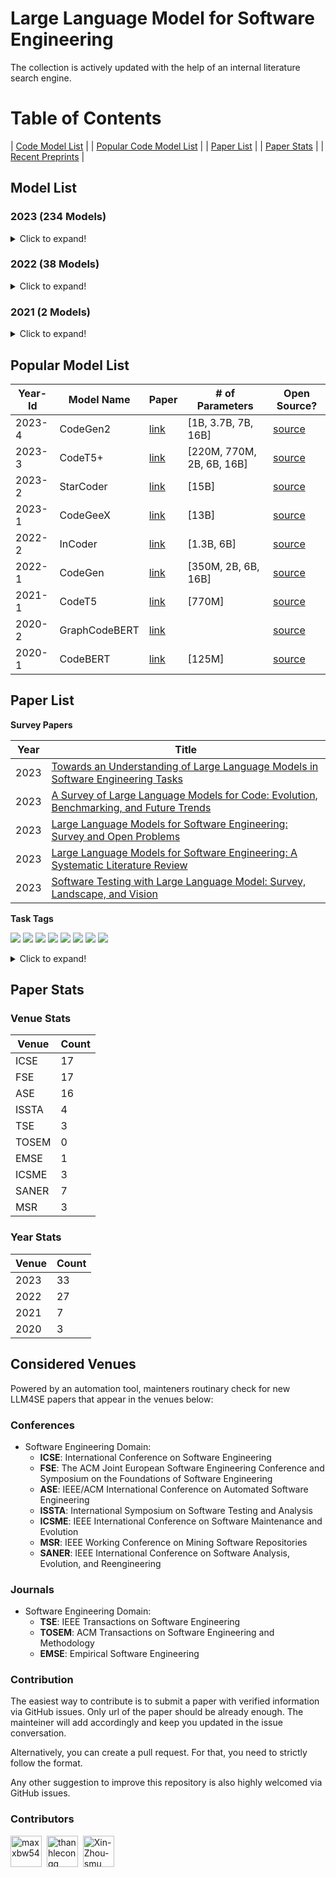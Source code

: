 # Large Language Model for Software Engineering

The collection is actively updated with the help of an internal literature search engine.

# Table of Contents

| [Code Model List](#model-list) |
| [Popular Code Model List](#popular-model-list) |
| [Paper List](#paper-list) |
| [Paper Stats](#paper-stats) |
| [Recent Preprints](./arxiv.md) |

<a name="model-list"></a>

## Model List

### 2023 (234 Models)

<details>
<summary>Click to expand!</summary>

|                                                    |                                                                                |                                                      |
| :-------------------------------------------------: | :-----------------------------------------------------------------------------: | :--------------------------------------------------: |
|                  NoCrypt/fast-repo                  |                              TabbyML/SantaCoder-1B                              |          michaelfeil/ct2fast-starchat-alpha          |
|                mantra-coding/alBERTo                |                        michaelfeil/ct2fast-starcoderbase                        |            michaelfeil/ct2fast-starcoder            |
|              bigcode/tiny_starcoder_py              |                             kevinpro/Vicuna-13B-CoT                             |                   jiezhou1996/test                   |
|                     Soliai/Soli                     |                         bigcode/gpt_bigcode-santacoder                         |      michaelfeil/ct2fast-gpt_bigcode-santacoder      |
|                   dushigao/yolov4                   |                                bigcode/starcoder                                |                rustformers/bloom-ggml                |
|               rustformers/bloomz-ggml               |                      mishasadhaker/codet5_large_typescript                      |            sahil2801/instruct-codegen-16B            |
|                    jokerLang/aa                    |                                   CNXT/CHaTx                                   |                   sadiqj/camlcoder                   |
|         omegaodin/replit-replit-code-v1-3b         |                            replit/replit-code-v1-3b                            |        teknium/Replit-v1-CodeInstruct-3B-fp16        |
|          teknium/Replit-v1-CodeInstruct-3B          |                            kkhan/gpt2-medium-iba-txt                            |            4bit/Replit-v1-CodeInstruct-3B            |
|               bigscience/bloomz-560m               |                              bigscience/bloomz-1b1                              |                bigscience/bloomz-1b7                |
|                bigscience/bloomz-3b                |                              bigscience/bloomz-7b1                              |                  bigscience/bloomz                  |
|          Neupane9Sujal/Text_Summarization          |                            betelguesestudios/ChatDBD                            |         azizp128/emotion-predictor-indobert         |
|               zirui3/starcoder-ft-zh               |                              zjunlp/CaMA-13B-LoRA                              |                 zjunlp/CaMA-13B-Diff                 |
|                Aryan2003/roberta_job                |                                 zchflyer/test11                                 |     EnterNameBros/DialoGPT-small-Senko-san-ver-2     |
|                 dev2bit/es2bash-mt5                 |                                 omegaodin/gpt2                                 |      Fsoft-AIC/Codebert-docstring-inconsistency      |
|            HuggingFaceH4/starchat-alpha            |                         AsakusaRinne/LLamaSharpSamples                         |               AlexWortega/wortegaLM-1b               |
|             huolongguo10/check_sec_tiny             |                              NeoDim/starcoder-GGML                              |              NeoDim/starcoderbase-GGML              |
|             NeoDim/starchat-alpha-GGML             |                  christinacdl/moderate_severe_depression_model                  | KinglyCrow/pythia-3b-deduped-sft-r1-python-finetuned |
|        Binaryy/blender-bot-distill-finetuned        |                           Fredithefish/CrimsonPajama                           |            showpiece/donut4cover_of_books            |
|            OdiaGenAI/odiagenAI-model-v1            |                           NatLee/openpose-keras-model                           |               pratikcha/DummyModelTest               |
|              up201806461/BFP-combined              |                                baotoan2002/GPT-2                                |                   brandit/atharv.1                   |
|                   BlackBull/yeet                   |                           wandisun/generate_testcase                           |       pszemraj/bart-large-code-instructiongen       |
|                 redlinezh/redlinezh                 |                     erichilarysmithsr/Quality-of-Life-Games                     |                AlexWortega/wortegaLM                |
|                  rishiraj/starchat                  |                           bigcode/starcoder-megatron                           |            bigcode/starcoderbase-megatron            |
|                 bigcode/santacoder                 |                              bigscience/bloom-1b7                              |                bigscience/bloom-560m                |
|                   bigcode/starpii                   |                              bigcode/starcoderbase                              |      APJ23/MultiHeaded_Sentiment_Analysis_Model      |
|                    lentan/replit                    |                               bigcode/starencoder                               |                jitesh/emotion-english                |
|            TinaLiHF/fined-tuned-T5small            |                       tmnam20/codebert-code-summarization                       |     Vipitis/santacoder-finetuned-the-stack-glsl     |
|    Vipitis/santacoder-finetuned-Shadertoys-fine    |                     Vipitis/santacoder-finetuned-Shadertoys                     |                    tabbleman/test                    |
|               huolongguo10/check_sec               |                      HelloImSteven/AppleScript-Summarizer                      |                    duncan93/video                    |
|                alexpaul/QI-Large-v1                |                           JeanL-0/ChatAnswering-PTBR                           |                     jitroy07/BOT                     |
|                    Rirou360/test                    |                              RafMuz/alpaca7B-lora                              |              Akhil0-o/saved_model_links              |
|             TrippingFollowing39/AMOGUS             |                            Akhil0-o/saved_model_body                            |                 MrRainbow/RainbowGPT                 |
|             Akhil0-o/Phishing_detection             |                           Ilangraterol/Dataset_model                           |           AlexWortega/instruct_rugptlarge           |
|               MLRush/chinese-chat-30m               |                              MLRush/chinese-lm-30m                              |                   ParsaKgvr/mmdGPT                   |
|                  ParsaKgvr/mmdBERT                  |                                dorkai/codeX-1.0                                |                  OtterDev/otterchat                  |
|                 Phonecharger/WLAsw1                 |         MatthiasPi/ActiveLearningModel-WAR-WassersteinActiveRegression         |           Wannita/baseline_codecompletion           |
|               ybelkada/bloom-1b7-8bit               |                               kelly233/test_model                               |                 ArmelR/AlpacaCode512                 |
|                 bigscience/bloom-3b                 |                              lambdasec/santafixer                              |               ybelkada/bloom-560m-8bit               |
|         PromptKing/GTA5_PROCESS_LEARNING_AI         |                                   Qrstud/ANCs                                   |                      HTP/CHaTx                      |
|          LYFCJJ/anythingv45-cjj-diffusers          |                              hakurei/instruct-12b                              |                     Dirus/GPTOWN                     |
|    TeamGZG/toxic-comment-classification-project    |                            MarTinSForZZa/Innerversal                            |                  newsrx/bloomz-7b1                  |
|                 0x7194633/pyGPT-50M                 |                             dhnchandan/huggingface                             |               RomanTeucher/PythonCoder               |
|                  bigscience/bloom                  |                         edbeeching/llama-se-rl-adapter                         |                   TheEeeeLin/test                   |
|         olivierdehaene/optimized-santacoder         |                    Mauquoi-00/Teenage_Gender_Classification                    |                    Esly35i/Esmoli                    |
|                    zee2221/ai_me                    |                              urmom12349823/AItext                              |                 manstepharder/hangi                 |
|                    Sentdex/GPyT                    |                         lxe/Cerebras-GPT-2.7B-Alpaca-SP                         |                    akone/bloomgpt                    |
|            TSjB/mbart-large-52-qm-ru-v1            |                                 Wannita/PyCoder                                 |                  mazeratti/creative                  |
|                  TabbyML/NeoX-1.3B                  |                     pszemraj/bart-base-code-instructiongen                     |           AlexWortega/instruct_rugptMedium           |
|                   vernin/maylora                   |                                   valooo/test                                   |              amongusrickroll68/MeloMind              |
|    amongusrickroll68/TextImagine-1.0-March-2023    | badmatr11x/distilroberta-base-offensive-hateful-speech-text-multiclassification |               Techh/speed_car_policee               |
| Ar4ikov/gpt2-650k-stable-diffusion-prompt-generator |                          bigscience/distill-bloom-1b3                          |                   CAUKiel/JavaBERT                   |
|            emre/java-RoBERTa-Tara-small            |                          Ashokajou51/NonToxicCivilBert                          |      thevyasamit/bert_fake_news_classification      |
|             namikazi25/DCNN_on_CIFAR_10             |                          mdoshi2612/fake-news-detector                          |               CAUKiel/JavaBERT-uncased               |
|   shibing624/code-autocomplete-distilgpt2-python   |                     shibing624/code-autocomplete-gpt2-base                     |  aarnphm/multi-length-text-classification-pipeline  |
|                 NITINNANNAPANENI/Ll                 |                             rockmiin/ml-codeparrot                             |                  Naina07/Fine_tune                  |
|                bigscience/bloom-1b1                |                        bigscience/distill-bloom-1b3-10x                        |                wittyicon/Text-Alchemy                |
|                 razent/cotext-1-cc                 |                          omarelsayeed/wav2vec2_ar_anz2                          |                   whybeyoung/test                   |
|             KonghaYao/MagicPrompt_SD_V1             |                 zabir-alnazi/fatima-fellowship-ai-gen-detector                 |      Abdullah007/image-classification-ResNet50      |
|           AlexWortega/instruct_rugptSmall           |                                 sjiang1/codecse                                 |                     daeunj/828A                     |
|                    Ajibola/PaViT                    |                        changwh5/BigBiGAN-MNIST-150epoch                        |        Azarthehulk/Image_preprocessing_basics        |
|               nishakathiriya/DR-model               |                        AcrossTheUniverseZ/ATUZGenerator                        |                   Roy029/sno_empty                   |
|                  imharesh/Shabbat                  |                  pavanBuduguppa/asr_inverse_text_normalization                  |                   NeyroTech/PicKHK                   |
|                   rapples/png2emb                   |                          AlexWortega/taskGPT2-xl-v0.2a                          |          marlenezw/AutoVC_Voice_Conversion          |
|   mrm8488/santacoder-finetuned-the-stack-clojure   |                               BrendaTellez/sounds                               |        BrendaTellez/SoundClassificationCNNRNN        |
|              samkenxstream/AlgoSilicon              |                        samkenxstream/HierarchyMartialsAI                        |               ilahazs/rokashibasakiv1               |
|                bigscience/bloom-7b1                |                       bigscience/bloom-560m-intermediate                       |          bigscience/bloom-1b1-intermediate          |
|          bigscience/bloom-3b-intermediate          |                        bigscience/bloom-7b1-intermediate                        |                 bigscience/bloomz-mt                 |
|              bigscience/bloomz-7b1-mt              |                            bigscience/bloomz-7b1-p3                            |                 bigscience/bloomz-p3                 |
|          bigscience/bloom-1b7-intermediate          |                  mrm8488/santacoder-finetuned-the-stack-swift                  |                Neighhhbor/Test_model                |
|   muhtasham/santacoder-finetuned-the-stack-cobol   |                muhtasham/santacoder-finetuned-the-stack-assembly                |               HuggingFaceH4/bloomz-7b1               |
|                      zkep/detr                      |                        loubnabnl/santacoder-code-to-text                        |  mrm8488/santacoder-finetuned-the-stack-bash-shell  |
|                   Thyral/Testing                   |                           noahshinn024/santacoder-ts                           |                 el-profesor/code_t5                 |
|                   K8778/universe                   |                           CarperAI/diff-codegen-6b-v2                           |             CarperAI/diff-codegen-2b-v2             |
|            CarperAI/diff-codegen-350m-v2            |                              96harsh56/bert_test2                              |               aminian/ML-final-project               |
|               microsoft/codereviewer               |                               facebook/incoder-1B                               |                 facebook/incoder-6B                 |
|       MrFitzmaurice/roberta-finetuned-topic-5       |                               mble/nameToStdName                               |              aadvari/movie-recommender              |
|               aparnabhat/kannada-ner               |                                 Kaliel456/Lynn                                 |             bigcode/santacoder-megatron             |
|               Salesforce/codegen2-1B               |                            Salesforce/codegen2-3_7B                            |                Salesforce/codegen2-7B                |

</details>

### 2022 (38 Models)

<details>
<summary>Click to expand!</summary>

|                                                                  |                                                      |                                          |
| :---------------------------------------------------------------: | :---------------------------------------------------: | :--------------------------------------: |
|            mrm8488/bloom-560m-finetuned-the-stack-rust            |           smallcloudai/codify_medium_multi           |       smallcloudai/codify_3b_multi       |
|                     anjandash/JavaBERT-small                     |                anjandash/JavaBERT-mini                |              saikatc/NatGen              |
|                       Nokia/nlgp-docstring                       |             alecsharpie/codegen_350m_html             |       alecsharpie/codegen_350m_css       |
|                   CarperAI/diff-codegen-350m-v1                   |         giulio98/codegen-350M-multi-xlcost-v2         |    giulio98/codegen-350M-multi-xlcost    |
|                        Nokia/nlgp-natural                        |        model-attribution-challenge/bloom-560m        |          CarperAI/FIM-NeoX-1.3B          |
|               model-attribution-challenge/bloom-2b5               |           huggingface/CodeBERTa-language-id           | codeparrot/codeparrot-small-code-to-text |
|                          moyix/csrc_774m                          |    codeparrot/unixcoder-java-complexity-prediction    | codeparrot/codeparrot-small-text-to-code |
|                 bigscience/bloom-optimizer-states                 |        model-attribution-challenge/bloom-350m        |          little-star/good_model          |
|                 codeparrot/codeparrot-small-multi                 |             bigscience/bloom-intermediate             |        bigscience/tr11-176B-logs        |
|                    codeparrot/codeparrot-small                    |            huggingface/CodeBERTa-small-v1            |          codeparrot/codeparrot          |
|                         lvwerra/test_card                         |                razent/spbert-mlm-base                |        razent/spbert-mlm-wso-base        |
|                      razent/spbert-mlm-zero                      |                  razent/cotext-2-cc                  |           razent/cotext-1-ccg           |
| ietz/distilroberta-base-finetuned-jira-qt-issue-titles-and-bodies | ietz/distilroberta-base-finetuned-jira-qt-issue-title |                                          |

</details>

### 2021 (2 Models)

<details>
<summary>Click to expand!</summary>

|                    |                    |  |
| :-----------------: | :-----------------: | :-: |
| mrm8488/codeBERTaJS | mrm8488/CodeBERTaPy |  |

</details>

<a name="popular-model-list"></a>

## Popular Model List

| Year-Id | Model Name    | Paper                                 | # of Parameters           | Open Source?                                                    |
| ------- | ------------- | ------------------------------------- | ------------------------- | --------------------------------------------------------------- |
| 2023-4  | CodeGen2      | [link](https://arxiv.org/abs/2305.02309) | [1B, 3.7B, 7B, 16B]       | [source](https://github.com/salesforce/CodeGen2)                   |
| 2023-3  | CodeT5+       | [link](https://arxiv.org/abs/2305.07922) | [220M, 770M, 2B, 6B, 16B] | [source](https://github.com/salesforce/CodeT5/tree/main/CodeT5%2B) |
| 2023-2  | StarCoder     | [link](https://arxiv.org/abs/2305.06161) | [15B]                     | [source](https://github.com/bigcode-project/starcoder)             |
| 2023-1  | CodeGeeX      | [link](https://arxiv.org/abs/2303.17568) | [13B]                     | [source](https://github.com/THUDM/CodeGeeX)                        |
| 2022-2  | InCoder       | [link](https://arxiv.org/abs/2204.05999) | [1.3B, 6B]                | [source](https://github.com/dpfried/incoder)                       |
| 2022-1  | CodeGen       | [link](https://arxiv.org/abs/2203.13474) | [350M, 2B, 6B, 16B]       | [source](https://github.com/salesforce/CodeGen)                    |
| 2021-1  | CodeT5        | [link](https://arxiv.org/abs/2109.00859) | [770M]                    | [source](https://github.com/salesforce/CodeT5)                     |
| 2020-2  | GraphCodeBERT | [link](https://arxiv.org/abs/2009.08366) |                           | [source](https://github.com/microsoft/CodeBERT#graphcodebert)      |
| 2020-1  | CodeBERT      | [link](https://arxiv.org/abs/2002.08155) |       [125M]                    | [source](https://github.com/microsoft/CodeBERT)                    |

<a name="paper-list"></a>

## Paper List

**Survey Papers**

| Year | Title                                                                                                           |
| ---- | --------------------------------------------------------------------------------------------------------------- |
| 2023 | [Towards an Understanding of Large Language Models in Software Engineering Tasks](https://arxiv.org/abs/2308.11396) |
| 2023 | [A Survey of Large Language Models for Code: Evolution, Benchmarking, and Future Trends](https://arxiv.org/abs/2311.10372) |
| 2023 | [Large Language Models for Software Engineering: Survey and Open Problems](https://arxiv.org/abs/2310.03533) |
| 2023 | [Large Language Models for Software Engineering: A Systematic Literature Review](https://arxiv.org/abs/2308.10620) |
| 2023 | [Software Testing with Large Language Model: Survey, Landscape, and Vision](https://arxiv.org/pdf/2307.07221.pdf)  |

**Task Tags**

[![](https://img.shields.io/badge/-Code%20Generation-brightgreen)](https://img.shields.io/badge/-Code%20Generation-brightgreen)
[![](https://img.shields.io/badge/-Code%20Summarization-green)](https://img.shields.io/badge/-Code%20Summarization-green)
[![](https://img.shields.io/badge/-Bug%20Detection-yellowgreen)](https://img.shields.io/badge/-Bug%20Detection-yellowgreen)
[![](https://img.shields.io/badge/-Program%20Repair-orange)](https://img.shields.io/badge/-Program%20Repair-orange)
[![](https://img.shields.io/badge/-Vulnerability%20Detection-red)](https://img.shields.io/badge/-Vulnerability%20Detection-red)
[![](https://img.shields.io/badge/-Vulnerability%20Repair-lightgrey)](https://img.shields.io/badge/-Vulnerability%20Repair-lightgrey)
[![](https://img.shields.io/badge/-Clone%20Detection-blue)](https://img.shields.io/badge/-Clone%20Detection-blue)
[![](https://img.shields.io/badge/-Code%20Review-brightgreen)](https://img.shields.io/badge/-Code%20Review-brightgreen)

<details>
<summary>Click to expand!</summary>

| Year-Id | Title                                                                                                                                                                     | Venue Name |
| ------- | ------------------------------------------------------------------------------------------------------------------------------------------------------------------------- | ---------------- |
|2023-33        |[Flakify: A Black-Box, Language Model-Based Predictor for Flaky Tests.](https://doi.org/10.1109/TSE.2022.3201209)      |TSE      |
|2023-32        |[Do Pretrained Language Models Indeed Understand Software Engineering Tasks?](https://doi.org/10.1109/TSE.2023.3308952) |TSE     |
|2023-31        |[CodaMosa: Escaping Coverage Plateaus in Test Generation with Pre-trained Large Language Models.](https://doi.org/10.1109/ICSE48619.2023.00085)  |ICSE   |
|2023-30        |[Impact of Code Language Models on Automated Program Repair.](https://doi.org/10.1109/ICSE48619.2023.00125)    |ICSE   |
|2023-29        |[Automated Repair of Programs from Large Language Models.](https://doi.org/10.1109/ICSE48619.2023.00128)       |ICSE   |
|2023-28        |[Automated Program Repair in the Era of Large Pre-trained Language Models.](https://doi.org/10.1109/ICSE48619.2023.00129)|ICSE   |
|2023-27        |[Recommending Root-Cause and Mitigation Steps for Cloud Incidents using Large Language Models.](https://doi.org/10.1109/ICSE48619.2023.00149)    |ICSE   |
|2023-26        |[Large Language Models are Few-shot Testers: Exploring LLM-based General Bug Reproduction.](https://doi.org/10.1109/ICSE48619.2023.00194)        |ICSE   |
|2023-25        |[On the Applicability of Language Models to Block-Based Programs.](https://doi.org/10.1109/ICSE48619.2023.00199)       |ICSE     |
|2023-24        |[The Devil is in the Tails: How Long-Tailed Code Distributions Impact Large Language Models.](https://doi.org/10.1109/ASE56229.2023.00157)       |ASE    |
|2023-23        |[CAT-LM Training Language Models on Aligned Code And Tests.](https://doi.org/10.1109/ASE56229.2023.00193)      |ASE    |
|2023-22        |[Domain Adaptive Code Completion via Language Models and Decoupled Domain Databases.](https://doi.org/10.1109/ASE56229.2023.00076)       |ASE    |
|2023-21        |[The Plastic Surgery Hypothesis in the Era of Large Language Models.](https://doi.org/10.1109/ASE56229.2023.00047)     |ASE      |
|2023-20        |[An Empirical Study on Fine-Tuning Large Language Models of Code for Automated Program Repair.](https://doi.org/10.1109/ASE56229.2023.00181)     |ASE    |
|2023-19        |[SMT Solver Validation Empowered by Large Pre-Trained Language Models.](https://doi.org/10.1109/ASE56229.2023.00180)   |ASE      |
|2023-18        |[Towards Autonomous Testing Agents via Conversational Large Language Models.](https://doi.org/10.1109/ASE56229.2023.00148)       |ASE    |
|2023-17        |[Model-Agnostic Syntactical Information for Pre-Trained Programming Language Models.](https://doi.org/10.1109/MSR59073.2023.00036)       |MSR    |
|2023-16        |[Large Language Models and Simple, Stupid Bugs.](https://doi.org/10.1109/MSR59073.2023.00082)  |MSR    |
|2023-15        |[She Elicits Requirements and He Tests: Software Engineering Gender Bias in Large Language Models.](https://doi.org/10.1109/MSR59073.2023.00088) |MSR    |
|2023-14        |[Copiloting the Copilots: Fusing Large Language Models with Completion Engines for Automated Program Repair.](https://doi.org/10.1145/3611643.3616271)   |FSE    |
|2023-13        |[Multilingual Code Co-evolution using Large Language Models.](https://doi.org/10.1145/3611643.3616350) |FSE    |
|2023-12        |[Baldur: Whole-Proof Generation and Repair with Large Language Models.](https://doi.org/10.1145/3611643.3616243)       |FSE      |
|2023-11        |[On the Usage of Continual Learning for Out-of-Distribution Generalization in Pre-trained Language Models of Code.](https://doi.org/10.1145/3611643.3616244)     |FSE    |
|2023-10        |[Grace: Language Models Meet Code Edits.](https://doi.org/10.1145/3611643.3616253)     |FSE    |
|2023-9 |[Assess and Summarize: Improve Outage Understanding with Large Language Models.](https://doi.org/10.1145/3611643.3613891)      |FSE      |
|2023-8 |[Getting pwn'd by AI: Penetration Testing with Large Language Models.](https://doi.org/10.1145/3611643.3613083)        |FSE    |
|2023-7 |[Assisting Static Analysis with Large Language Models: A ChatGPT Experiment.](https://doi.org/10.1145/3611643.3613078) |FSE    |
|2023-6 |[A Language Model of Java Methods with Train/Test Deduplication.](https://doi.org/10.1145/3611643.3613090)     |FSE    |
|2023-5 |[Extending Source Code Pre-Trained Language Models to Summarise Decompiled Binarie.](https://doi.org/10.1109/SANER56733.2023.00033)      |SANER  |
|2023-4 |[Large Language Models: The Next Frontier for Variable Discovery within Metamorphic Testing?](https://doi.org/10.1109/SANER56733.2023.00070)     |SANER  |
|2023-3 |[How Robust Is a Large Pre-trained Language Model for Code Generationƒ A Case on Attacking GPT2.](https://doi.org/10.1109/SANER56733.2023.00076) |SANER  |
|2023-2 |[Large Language Models Are Zero-Shot Fuzzers: Fuzzing Deep-Learning Libraries via Large Language Models.](https://doi.org/10.1145/3597926.3598067)       |ISSTA  |
|2023-1 |[Harnessing Large Language Models for Simulink Toolchain Testing and Developing Diverse Open-Source Corpora of Simulink Models for Metric and Evolution Analysis.](https://doi.org/10.1145/3597926.3605233)      |ISSTA  |
| 2022-27 | [Fast Changeset-based Bug Localization with BERT](https://doi.org/10.1145/3510003.3510042)                                                                                   | ICSE          |
| 2022-26 | [An Empirical Study on the Usage of Transformer Models for Code Completion](https://doi.org/10.1109/TSE.2021.3128234)                                                        | TSE           |
| 2022-25 | [DualSC: Automatic Generation and Summarization of Shellcode via Transformer and Dual Learning](https://doi.org/10.1109/SANER53432.2022.00052)                               | SANER         |
| 2022-24 | [Source Code Summarization with Structural Relative Position Guided Transformer](https://doi.org/10.1109/SANER53432.2022.00013)                                              | SANER         |
| 2022-23 | [Aspect-Based API Review Classification: How Far Can Pre-Trained Transformer Model Go?](https://doi.org/10.1109/SANER53432.2022.00054)                                       | SANER         |
| 2022-22 | [Can Identifier Splitting Improve Open-Vocabulary Language Model of Code?](https://doi.org/10.1109/SANER53432.2022.00130)                                                    | SANER         |
| 2022-21 | [Evaluation of Context-Aware Language Models and Experts for Effort Estimation of Software Maintenance Issues](https://doi.org/10.1109/ICSME55016.2022.00020)                | ICSME         |
| 2022-20 | [Automating code review activities by large-scale pre-training](https://dl.acm.org/doi/10.1145/3540250.3549081)                                                              | FSE           |
| 2022-19 | [VulCurator: A Vulnerability-fixing Commit Detector](https://doi.org/10.1145/3540250.3558936)                                                                                | FSE           |
| 2022-18 | [AutoPruner: Transformer-based Call Graph Pruning](https://doi.org/10.1145/3540250.3549175)                                                                                  | FSE           |
| 2022-17 | [Can pre-trained code embeddings improve model performance? Revisiting the use of code embeddings in software engineering tasks](https://doi.org/10.1007/s10664-022-10118-5) | EMSE          |
| 2022-16 | [Bridging Pre-trained Models and Downstream Tasks for Source Code Understanding](https://doi.org/10.1145/3510003.3510062)                                                    | ICSE          |
| 2022-15 | [Jigsaw: Large Language Models meet Program Synthesis](https://doi.org/10.1145/3510003.3510203)                                                                              | ICSE          |
| 2022-14 | [Natural Attack for Pre-trained Models of Code](https://doi.org/10.1145/3510003.3510146)                                                                                     | ICSE          |
| 2022-13 | [Using Pre-Trained Models to Boost Code Review Automation](https://doi.org/10.1145/3510003.3510621)                                                                          | ICSE          |
| 2022-12 | [What Do They Capture? - A Structural Analysis of Pre-Trained Language Models for Source Code](https://doi.org/10.1145/3510003.3510050)                                      | ICSE          |
| 2022-11 | [A Light Bug Triage Framework for Applying Large Pre-trained Language Model](https://doi.org/10.1145/3551349.3556898)                                                        | ASE           |
| 2022-10 | [AST-Probe: Recovering abstract syntax trees from hidden representations of pre-trained language models](https://doi.org/10.1145/3551349.3556900)                            | ASE           |
| 2022-9  | [Compressing Pre-trained Models of Code into 3 MB](https://doi.org/10.1145/3551349.3556964)                                                                                  | ASE           |
| 2022-8  | [PRCBERT: Prompt Learning for Requirement Classification using BERT-based Pretrained Language Models](https://doi.org/10.1145/3551349.3560417)                               | ASE           |
| 2022-7  | [Prompt-tuned Code Language Model as a Neural Knowledge Base for Type Inference in Statically-Typed Partial Code](https://doi.org/10.1145/3551349.3556912)                   | ASE           |
| 2022-6  | [Few-shot training LLMs for project-specific code-summarization](https://doi.org/10.1145/3551349.3559555)                                                                    | ASE           |
| 2022-5  | [Diet code is healthy: simplifying programs for pre-trained models of code](https://doi.org/10.1145/3540250.3549094)                                                         | FSE           |
| 2022-4  | [Discrepancies among pre-trained deep neural networks: a new threat to model zoo reliability](https://doi.org/10.1145/3540250.3560881)                                       | FSE           |
| 2022-3  | [Effective and scalable fault injection using bug reports and generative language models](https://doi.org/10.1145/3540250.3558907)                                           | FSE           |
| 2022-2  | [An extensive study on pre-trained models for program understanding and generation](https://doi.org/10.1145/3533767.3534390)                                                 | ISSTA         |
| 2022-1  | [Using pre-trained language models to resolve textual and semantic merge conflicts (experience paper)](https://doi.org/10.1145/3533767.3534396)                              | ISSTA         |
| 2021-7  | [Studying the Usage of Text-To-Text Transfer Transformer to Support Code-Related Tasks](https://doi.org/10.1109/ICSE43902.2021.00041)                                        | ICSE          |
| 2021-6  | [Traceability Transformed: Generating more Accurate Links with Pre-Trained BERT Models](https://doi.org/10.1109/ICSE43902.2021.00040)                                        | ICSE          |
| 2021-5  | [Code Prediction by Feeding Trees to Transformers](https://doi.org/10.1109/ICSE43902.2021.00026)                                                                             | ICSE          |
| 2021-4  | [Traceability Transformed: Generating more Accurate Links with Pre-Trained BERT Models](https://doi.org/10.1109/ICSE43902.2021.00040)                                        | ICSE          |
| 2021-3  | [DeepMemory: Model-based Memorization Analysis of Deep Neural Language Models](https://doi.org/10.1109/ASE51524.2021.9678871)                                                | ASE           |
| 2021-2  | [What do pre-trained code models know about code?](https://doi.org/10.1109/ASE51524.2021.9678927)                                                                            | ASE           |
| 2021-1  | [Does reusing pre-trained NLP model propagate bugs?](https://doi.org/10.1145/3468264.3473494)                                                                                | FSE           |
| 2020-3  | [Achieving Reliable Sentiment Analysis in the Software Engineering Domain using BERT](https://doi.org/10.1109/ICSME46990.2020.00025)                                         | ICSME         |
| 2020-2  | [Sentiment Analysis for Software Engineering: How Far Can Pre-trained Transformer Models Go?](https://doi.org/10.1109/ICSME46990.2020.00017)                                 | ICSME         |
| 2020-1  | [Multi-task Learning based Pre-trained Language Model for Code Completion](https://doi.org/10.1145/3324884.3416591)                                                          | ASE           |

</details>

<a name="paper-stats"></a>

## Paper Stats

### Venue Stats

| Venue | Count |
| ----- | ----- |
| ICSE  | 17    |
| FSE   | 17     |
| ASE   | 16     |
| ISSTA | 4     |
| TSE   | 3     |
| TOSEM | 0     |
| EMSE  | 1     |
| ICSME | 3     |
| SANER | 7     |
| MSR   | 3     |

### Year Stats

| Venue | Count |
| ----- | ----- |
| 2023  | 33    |
| 2022  | 27    |
| 2021  | 7     |
| 2020  | 3     |

## Considered Venues

Powered by an automation tool, mainteners routinary check for new LLM4SE papers that appear in the venues below:

### Conferences

- Software Engineering Domain:
  - **ICSE**: International Conference on Software Engineering
  - **FSE**: The ACM Joint European Software Engineering Conference and Symposium on the Foundations of Software Engineering
  - **ASE**: IEEE/ACM International Conference on Automated Software Engineering
  - **ISSTA**: International Symposium on Software Testing and Analysis
  - **ICSME**: IEEE International Conference on Software Maintenance and Evolution
  - **MSR**: IEEE Working Conference on Mining Software Repositories
  - **SANER**: IEEE International Conference on Software Analysis, Evolution, and Reengineering

### Journals

- Software Engineering Domain:
  - **TSE**: IEEE Transactions on Software Engineering
  - **TOSEM**: ACM Transactions on Software Engineering and Methodology
  - **EMSE**: Empirical Software Engineering

### Contribution

The easiest way to contribute is to submit a paper with verified information via GitHub issues. Only url of the paper should be already enough. The mainteiner will add accordingly and keep you updated in the issue conversation.

Alternatively, you can create a pull request. For that, you need to strictly follow the format.

Any other suggestion to improve this repository is also highly welcomed via GitHub issues.

### Contributors

<p align="left"><a href="https://github.com/maxxbw54"><img src="https://avatars.githubusercontent.com/maxxbw54?v=4" width="50px" alt="maxxbw54" /></a>  <a href="https://github.com/thanhlecongg"><img src="https://avatars.githubusercontent.com/thanhlecongg?v=4" width="50px" alt="thanhlecongg" /></a></a>  <a href="https://github.com/Xin-Zhou-smu"><img src="https://avatars.githubusercontent.com/Xin-Zhou-smu?v=4" width="50px" alt="Xin-Zhou-smu" /></a>  </p>

